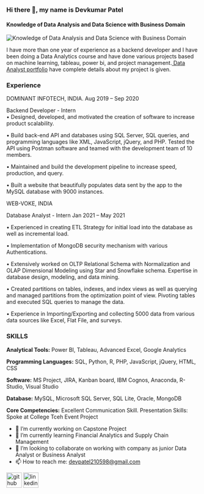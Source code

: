 ### Hi there 👋, my name is Devkumar Patel
#### Knowledge of Data Analysis and Data Science with Business Domain
![Knowledge of Data Analysis and Data Science with Business Domain](https://capturly.com/blog/wp-content/uploads/2018/02/Data-Website-Analytics.gif)

I have more than one year of experience as a backend developer and I have been doing a Data Analytics course and have done various projects based on machine learning, tableau, power bi, and project management.[ Data Analyst portfolio](https://github.com/DevkumarPatel21/data-analyst-portfolio) have complete details about my project is given.

### Experience

DOMINANT INFOTECH, INDIA.  	 	 	 	 	 	 	 	                                                                                                        Aug 2019 – Sep 2020 

Backend Developer - Intern  
•	Designed, developed, and motivated the creation of software to increase product scalability.

•	Build back-end API and databases using SQL Server, SQL queries, and programming languages like XML, JavaScript, jQuery, and PHP.  Tested the API using Postman software and teamed with the development team of 10 members.

•	Maintained and build the development pipeline to increase speed, production, and query. 

•	Built a website that beautifully populates data sent by the app to the MySQL database with 9000 instances.

WEB-VOKE, INDIA       	 	 	 	 

Database Analyst - Intern                                                                                                                          Jan 2021 – May 2021 

•	Experienced in creating ETL Strategy for initial load into the database as well as incremental load.

•	Implementation of MongoDB security mechanism with various Authentications.

•	Extensively worked on OLTP Relational Schema with Normalization and OLAP Dimensional Modeling using Star and Snowflake schema. Expertise in database design, modeling, and data mining.

•	Created partitions on tables, indexes, and index views as well as querying and managed partitions from the optimization point of view. Pivoting tables and executed SQL queries to manage the data.

•	Experience in Importing/Exporting and collecting 5000 data from various data sources like Excel, Flat File, and surveys. 



### SKILLS 
**Analytical Tools:** Power BI, Tableau, Advanced Excel, Google Analytics

**Programming Languages:** SQL, Python, R, PHP, JavaScript, jQuery, HTML, CSS

**Software:** MS Project, JIRA, Kanban board, IBM Cognos, Anaconda, R-Studio, Visual Studio 

**Database:** MySQL, Microsoft SQL Server, SQL Lite, Oracle, MongoDB

**Core Competencies:** Excellent Communication Skill. Presentation Skills: Spoke at College Tceh Event Project

- 🔭 I’m currently working on Capstone Project 
- 🌱 I’m currently learning Financial Analytics and Supply Chain Management  
- 👯 I’m looking to collaborate on working with company as junior Data Analyst or Business Analyst 
- 📫 How to reach me: devpatel210598@gmail.com 


[<img src='https://cdn.jsdelivr.net/npm/simple-icons@3.0.1/icons/github.svg' alt='github' height='40'>](https://github.com/https://github.com/DevkumarPatel21/data-analyst-portfolio)  [<img src='https://cdn.jsdelivr.net/npm/simple-icons@3.0.1/icons/linkedin.svg' alt='linkedin' height='40'>](https://www.linkedin.com/in/www.linkedin.com/in/devkumarpatel21/)  



